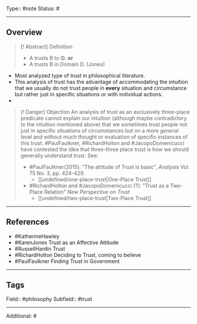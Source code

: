 Type:: #note
Status: #
___
## Overview

>[! Abstract] Definition
> - A trusts B to Φ. **or**
> - A trusts B in Domain D. (Jones)
> 

- Most analyzed type of trust in philosophical literature.
- This analysis of trust has the advantage of accommodating the intuition that we usually do not trust people in **every** situation and circumstance but rather just in specific situations or with individual actions.
- 


>[! Danger] Objection
> An analysis of trust as an exclusively three-place predicate cannot explain our intuition (although maybe contradictory to the intuition mentioned above) that we sometimes trust people not just in specific situations of circumstances but on a more *general* level and without much thought or evaluation of specific instances of this trust.
> #PaulFaulkner, #RichardHolton and #JacopoDomenicucci have contested the idea that three-three place trust is how we should generally understand trust. See:
> - #PaulFaulkner(2015): "The attitude of Trust is basic", *Analysis* Vol. 75 No. 3, pp. 424-429.
> 	- [[undefined/one-place-trust|One-Place Trust]]
> - #RichardHolton and #JacopoDomenicucci (?): "Trust as a Two-Place Relation" *New Perspective on Trust*
> 	- [[undefined/two-place-trust|Two-Place Trust]]


___
## References

- #KatherineHawley 
- #KarenJones Trust as an Affective Attitude
- #RussellHardin Trust
- #RichardHolton Deciding to Trust, coming to believe
- #PaulFaulkner Finding Trust in Government

___
## Tags

Field:: #philosophy 
Subfield:: #trust 
___
Additional: #